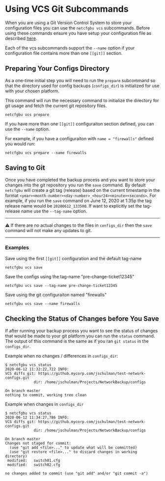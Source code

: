 # Using VCS Git Subcommands

When you are using a Git Version Control System to store your configuration files you can use the
`netcfgbu vcs` subcommands.  Before using these commands ensure you have
setup your configuration file as described [here](config-vcs-git.md).

Each of the vcs subcommands support the `--name` option if your configuration
file contains more than one `[[git]]` section.

## Preparing Your Configs Directory

As a one-time initial step you will need to run the `prepare` subcommand so that the
directory used for config backups (`configs_dir`) is initialized for use with your chosen platform.

This command will run the necessary command to initialize the directory for
git usage and fetch the current git repository files.

```shell script
netcfgbu vcs prepare
```

If you have more than one `[[git]]` configuraiton section defined, you can
use the `--name` option.

For example, if you have a configuraiton with `name = "firewalls"` defined you
would run:

```shell script
netcfgbu vcs prepare --name firewalls
```

## Saving to Git

Once you have completed the backup process and you want to store your changes
into the git repository you run the `save` command.  By default `netcfgbu`
will create a git tag (release) based on the current timestamp in the format
`<year><month-number><day-number>_<hour24><minute><seconds>`.  For example, if
you run the `save` command on June 12, 2020 at 1:35p the tag release name would
be `20200612_133500`.  If want to explicitly set the tag-release name use the
`--tag-name` option.

---

:warning: If there are no actual changes to the files in `configs_dir`
then the `save` command will not make any updates to git.

---

### Examples

Save using the first `[[git]]` configuration and the default tag-name

```shell script
netcfgbu vcs save
```

Save the configs using the tag-name "pre-change-ticket12345"

```shell script
netcfgbu vcs save --tag-name pre-change-ticket12345
```

Save using the git configuraiton named "firewalls"

```shell script
netcfgbu vcs save --name firewalls
```

## Checking the Status of Changes before You Save

If after running your backup process you want to see the status of changes that
would be made to your git platform you can run the `status` command. The output of this
command is the same as if you ran `git status` in the `configs_dir`.

Example when no changes / differences in `configs_dir`:

```shell script
$ netcfgbu vcs status
2020-06-12 11:32:22,722 INFO:
VCS diffs git: https://github.mycorp.com/jschulman/test-network-configs.git
             dir: /home/jschulman/Projects/NetworkBackup/configs

On branch master
nothing to commit, working tree clean
```

Example when changes in `configs_dir`

```shell script
$ netcfgbu vcs status
2020-06-12 11:34:27,786 INFO:
VCS diffs git: https://github.mycorp.com/jschulman/test-network-configs.git
             dir: /home/jschulman/Projects/NetworkBackup/configs

On branch master
Changes not staged for commit:
  (use "git add <file>..." to update what will be committed)
  (use "git restore <file>..." to discard changes in working directory)
 modified:   switch01.cfg
 modified:   switch02.cfg

no changes added to commit (use "git add" and/or "git commit -a")
```
